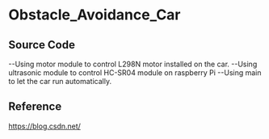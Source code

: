 # Obstacle_Avoidance_Car

## Source Code
--Using motor module to control L298N motor installed on the car.
--Using ultrasonic module to control HC-SR04 module on raspberry Pi
--Using main to let the car run automatically.

## Reference 
https://blog.csdn.net/
